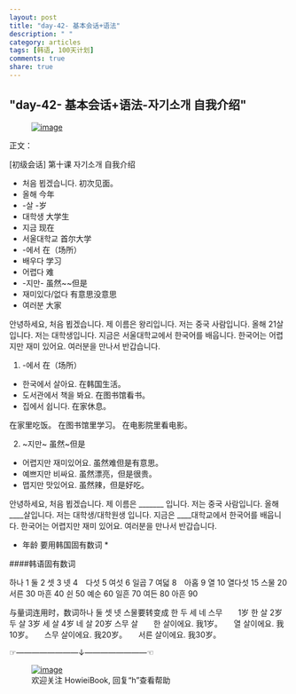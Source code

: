 ```yaml
---
layout: post
title: "day-42- 基本会话+语法"
description: " "
category: articles
tags: [韩语, 100天计划]
comments: true
share: true
---
```


"day-42- 基本会话+语法-자기소개 自我介绍"
---
<figure >
    <a href="../../images/2014/09/23/k42.jpg"><img src="../../images/2014/09/23/k42.jpg" alt="image"></a>
<figcaption>  </figcaption>
</figure>
正文：


[初级会话] 第十课 자기소개 自我介绍

* 처음 뵙겠습니다. 初次见面。
* 올해                 今年
* -살                  -岁
* 대학생              大学生
* 지금                现在
* 서울대학교        首尔大学
* -에서                在（场所）
* 배우다              学习
* 어렵다              难
* -지만-              虽然~~但是
* 재미있다/없다    有意思没意思
* 여러분              大家


안녕하세요, 처음 뵙겠습니다. 제 이름은 왕리입니다. 저는 중국 사람입니다. 올해 21살입니다. 저는 대학생입니다. 지금은 서울대학교에서 한국어를 배웁니다. 한국어는 어렵지만 재미 있어요. 여러분을 만나서 반갑습니다.


1. -에서  在（场所）

* 한국에서 살아요. 在韩国生活。
* 도서관에서 책을 봐요. 在图书馆看书。
* 집에서 쉽니다. 在家休息。

在家里吃饭。
在图书馆里学习。
在电影院里看电影。


2. ~지만~    虽然~但是

* 어렵지만 재미있어요. 虽然难但是有意思。
* 예쁘지만 비싸요. 虽然漂亮，但是很贵。
* 맵지만 맛있어요. 虽然辣，但是好吃。


안녕하세요, 처음 뵙겠습니다. 제 이름은 _______ 입니다. 저는 중국 사람입니다. 올해 ____살입니다. 저는 대학생/대학원생 입니다. 지금은 ____대학교에서 한국어를 배웁니다. 한국어는 어렵지만 재미 있어요. 여러분을 만나서 반갑습니다.
* 年龄 要用韩国固有数词 * 


####韩语固有数词 

하나 1   둘 2  셋 3  넷 4　다섯 5  여섯 6  일곱 7  여덟 8　아홉 9  열 10  열다섯 15   스물 20  서른 30  마흔 40   쉰 50   예순 60    일흔 70  여든 80    아흔 90　　

与量词连用时，数词하나 둘 셋 넷 스물要转变成 한 두 세 네 스무　　1岁 한 살   2岁 두 살  3岁 세 살   4岁 네 살  20岁 스무 살　　한 살이에요. 我1岁。　　열 살이에요. 我10岁。　　스무 살이에요. 我20岁。　　서른 살이에요. 我30岁。

☞————————↓————————☜
<figure >
    <a href="../../images/HowieiBook2D.jpg"><img src="../../images/HowieiBook2D.jpg" alt="image"></a>
    <figcaption> 欢迎关注 HowieiBook, 回复“h”查看帮助</figcaption>
</figure>
